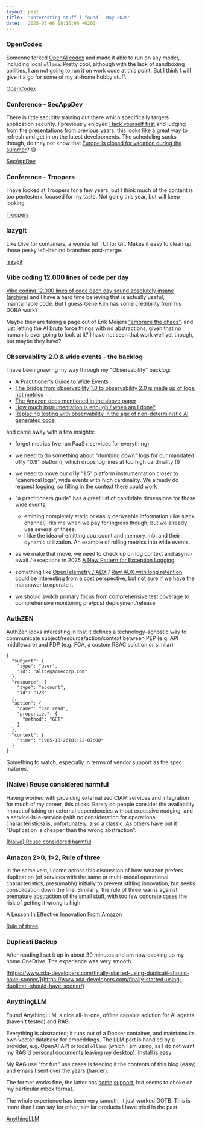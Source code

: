 ```yaml
---
layout: post
title:  "Interesting stuff i found - May 2025"
date:   2025-05-06 18:10:00 +0200
---
```

### OpenCodex
Someone forked [OpenAI codex](https://github.com/openai/codex) and made it able to run on any model, including local `ollama`. Pretty cool, although with the lack of sandboxing abilities, I am not going to run it on work code at this point. But I think I will give it a go  for some of my at-home hobby stuff.

[OpenCodex](https://github.com/ymichael/open-codex)

### Conference - SecAppDev
There is little security training out there which specifically targets application security. I previously enjoyed [Hack yourself first](https://www.pluralsight.com/courses/hack-yourself-first) and judging from the [presentations from previous years](https://secappdev.org/previous/), this looks like a great way to refresh and get in on the latest developments. The scheduling sucks though, do they not know that [Europe is closed for vacation during the summer](https://knowyourmeme.com/photos/2092429-twitter-x)? 😋

[SecAppDev](https://secappdev.org/)

### Conference - Troopers
I have looked at Troopers for a few years, but I think much of the content is too pentester+ focused for my taste. Not going this year, but will keep looking.

[Troopers](https://troopers.de/)

### lazygit
Like Dive for containers, a wonderful TUI for Git. Makes it easy to clean up those pesky left-behind branches post-merge.

[lazygit](https://github.com/jesseduffield/lazygit)

### Vibe coding 12.000 lines of code per day
[Vibe coding 12.000 lines of code each day sound absolutely insane](https://www.linkedin.com/posts/realgenekim_vibe-coding-workshop-for-leaders-september-activity-7325638022572429314-HP7m) ([archive](http://web.archive.org/web/20250509070022/https://itrevolution.com/articles/vibe-coding-workshop-for-leaders/)) and I have a hard time believing that is actually useful, maintainable code. But I guess Gene Kim has some credibility from his DORA work?

Maybe they are taking a page out of Erik Meijers ["embrace the chaos"](https://x.com/headinthebox/status/1918030539958972507), and just letting the AI brute force things with no abstractions, given that no human is ever going to look at it? I have not seen that work well yet though, but maybe they have?

### Observability 2.0 & wide events - the backlog
I have been gnawing my way through my "Observability" backlog:

- [A Practitioner's Guide to Wide Events ](https://jeremymorrell.dev/blog/a-practitioners-guide-to-wide-events/)
- [The bridge from observability 1.0 to observability 2.0 is made up of logs, not metrics](https://www.honeycomb.io/resources/bridge-from-observability1dot0-2dot0-logs-not-metrics)
- [The Amazon docs mentioned in the above paper](https://aws.amazon.com/builders-library/instrumenting-distributed-systems-for-operational-visibility/#Request_log_best_practices)
- [How much instrumentation is enough / when am I done?](https://blog.toshokelectric.com/blog/how-much-is-enough/)
- [Replacing testing with observability in the age of non-deterministic AI generated code](https://www.linkedin.com/posts/gergelyorosz_one-interesting-outcome-of-building-ai-applications-activity-7325520762339999762-FOer)

and came away with a few insights:

- forget metrics (we run PaaS+ services for everything)
- we need to do something about "dumbing down" logs for our mandated o11y "0.9" platform, which drops log lines at too high cardinality (!)
- we need to move our o11y "1.5" platform instrumentation closer to "canonical logs", wide events with high cardinality. We already do request logging, so filling in the context there could work
- "a practitioners guide" has a great list of candidate dimensions for those wide events. 
   - emitting completely static or easily deriveable information (like slack channel) irks me when we pay for ingress though, but we already use several of these.
   - I like the idea of emitting cpu_count and memory_mb, and their dynamic utilization. An example of rolling metrics into wide events.

- as we make that move, we need to check up on log context and async-await / exceptions in 2025 [A New Pattern for Exception Logging](https://blog.stephencleary.com/2020/06/a-new-pattern-for-exception-logging.html)
- something like [OpenTelemetry / ADX](https://learn.microsoft.com/en-us/azure/data-explorer/open-telemetry-connector?tabs=command-line) / [Raw ADX with long retention](https://mortenknudsen.net/?p=575) could be interesting from a cost perspective, but not sure if we have the manpower to operate it
- we should switch primary focus from comprehensive test coverage to comprehensive monitoring pre/post deployment/release

### AuthZEN
AuthZen looks interesting in that it defines a technology-agnostic way to communicate subject/resource/action/context between PEP (e.g. API middleware) and PDP (e.g. FGA, a custom RBAC solution or similar)

```
{
  "subject": {
    "type": "user",
    "id": "alice@acmecorp.com"
  },
  "resource": {
    "type": "account",
    "id": "123"
  },
  "action": {
    "name": "can_read",
    "properties": {
      "method": "GET"
    }
  },
  "context": {
    "time": "1985-10-26T01:22-07:00"
  }
}
```
Something to watch, especially in terms of vendor support as the spec matures.

### (Naive) Reuse considered harmful
Having worked with providing externalized CIAM services and integration for much of my career, this clicks. Rarely do people consider the availability impact of taking on external dependencies without excessive nudging, and a service-is-a-service (with no consideration for operational characteristics) is, unfortunately, also a classic. 
As others have put it "Duplication is cheaper than the wrong abstraction".

[(Naive) Reuse considered harmful](https://architectelevator.com/architecture/reuse-harmful/)

### Amazon 2>0, 1>2, Rule of three
In the same vein, I came across this discussion of how Amazon prefers duplication (of services with the same or multi-modal operational characteristics, presumably) initially to prevent stifling innovation, but seeks consolidation down the line. Similarly, the rule of three warns against premature abstraction of the small stuff, with too few concrete cases the risk of getting it wrong is high.

[A Lesson In Effective Innovation From Amazon](https://www.linkedin.com/pulse/lesson-effective-innovation-from-amazon-bill-franks/)

[Rule of three](https://en.wikipedia.org/wiki/Rule_of_three_(computer_programming))

### Duplicati Backup
After reading I set it up in about 30 minutes and am now backing up my home OneDrive. The experience was very smooth.

[https://www.xda-developers.com/finally-started-using-duplicati-should-have-sooner/](https://www.xda-developers.com/finally-started-using-duplicati-should-have-sooner/)

### AnythingLLM
Found AnythingLLM, a nice all-in-one, offline capable solution for AI agents (haven't tested) and RAG.

Everything is abstracted; it runs out of a Docker container, and maintains its own vector database for embeddings. The LLM part is handled by a provider, e.g. OpenAI API or local `ollama` 
(which I am using, as I do not want my RAG'd personal documents leaving my desktop). Install is [easy](https://github.com/Mintplex-Labs/anything-llm/blob/master/docker/HOW_TO_USE_DOCKER.md).

My RAG use "for fun" use cases is feeding it the contents of this blog (easy) and emails I sent over the years (harder). 

The former works fine, the latter has [some](https://github.com/Mintplex-Labs/anything-llm/blob/4b09a065908d572c4527a1962c25b74749f4cc55/collector/utils/constants.js#L32) [support](https://github.com/Mintplex-Labs/anything-llm/issues/102), but seems to choke on my particular mbox format.

The whole experience has been very smooth, it just worked OOTB. This is more than I can say for other, similar products I have tried in the past.

[AnythingLLM](https://anythingllm.com/)
